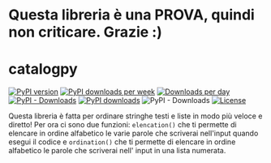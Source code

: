 # Questa libreria è una PROVA, quindi non criticare. Grazie :)

# catalogpy

[![PyPI version](https://img.shields.io/pypi/v/catalogpy)](https://pypi.org/project/catalogpy/)
[![PyPI downloads per week](https://img.shields.io/pypi/dw/catalogpy)](https://pypi.org/project/catalogpy/)
[![Downloads per day](https://pepy.tech/badge/catalogpy/day)](https://pepy.tech/project/catalogpy)
[![PyPI - Downloads](https://img.shields.io/pypi/dt/catalogpy)](https://pypi.org/project/catalogpy/)
[![PyPI downloads](https://img.shields.io/pypi/dw/catalogpy)](https://pypi.org/project/catalogpy/)
![PyPI - Downloads](https://img.shields.io/pypi/dt/catalogpy)
[![License](https://img.shields.io/pypi/l/catalogpy)](https://github.com/Gabinan890/catalogpy/blob/main/LICENSE)

Questa libreria è fatta per ordinare stringhe testi e liste in modo più veloce e diretto!
Per ora ci sono due funzioni: ```elencation()``` che ti permette di elencare in ordine alfabetico le varie parole che scriverai nell'input quando esegui il codice e ```ordination()``` che ti permette di elencare in ordine alfabetico le parole che scriverai nell' input in una lista numerata.
